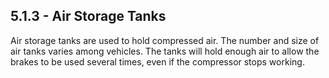 ## 5.1.3 - Air Storage Tanks
Air storage tanks are used to hold compressed air. The number and size of air tanks varies among vehicles. The tanks will hold enough air to allow the brakes to be used several times, even if the compressor stops working.